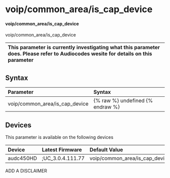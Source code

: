 ﻿---
description: voip/common_area/is_cap_device
search:
    keywords: ['voip','common_area','is_cap_device']
---

# voip/common_area/is_cap_device

#### voip/common_area/is_cap_device

voip/common_area/is_cap_device


| This parameter is currently investigating what this parameter does. Please refer to Audiocodes wesite for details on this parameter | 
| :--- |

## Syntax
| Parameter | Syntax |
| :--- | :--- |
|voip/common_area/is_cap_device | {% raw %} undefined {% endraw %}|

## Devices
This parameter is available on the following devices

| Device | Latest Firmware | Default Value |
|:---|:---|:---|
| audc450HD | ;UC_3.0.4.111.77 | voip/common_area/is_cap_device=0 

ADD A DISCLAIMER
